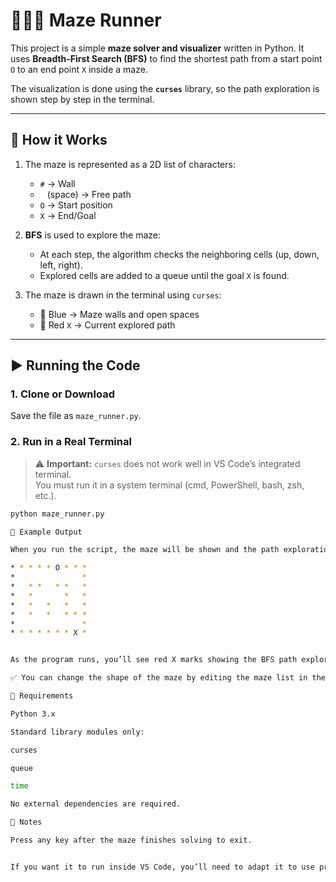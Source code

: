 # 🏃‍♂️🧩 Maze Runner
This project is a simple **maze solver and visualizer** written in Python. It uses **Breadth-First Search (BFS)** to find the shortest path from a start point `O` to an end point `X` inside a maze.

The visualization is done using the **`curses`** library, so the path exploration is shown step by step in the terminal.

---

## 🧩 How it Works
1. The maze is represented as a 2D list of characters:
   - `#` → Wall  
   - ` ` (space) → Free path  
   - `O` → Start position  
   - `X` → End/Goal  

2. **BFS** is used to explore the maze:
   - At each step, the algorithm checks the neighboring cells (up, down, left, right).  
   - Explored cells are added to a queue until the goal `X` is found.  

3. The maze is drawn in the terminal using `curses`:
   - 🔵 Blue → Maze walls and open spaces  
   - 🔴 Red `X` → Current explored path  

---

## ▶️ Running the Code

### 1. Clone or Download
Save the file as `maze_runner.py`.

### 2. Run in a Real Terminal  
> ⚠️ **Important:** `curses` does not work well in VS Code’s integrated terminal.  
You must run it in a system terminal (cmd, PowerShell, bash, zsh, etc.).

```bash
python maze_runner.py

🎨 Example Output

When you run the script, the maze will be shown and the path exploration will animate step by step until the end is reached.

* * * * * O * * *
*               *
*   * *   * *   *
*   *       *   *
*   *   *   *   *
*   *   *   * * *
*               *
* * * * * * * X *


As the program runs, you’ll see red X marks showing the BFS path exploration until the goal is found.

✅ You can change the shape of the maze by editing the maze list in the code.

🔧 Requirements

Python 3.x

Standard library modules only:

curses

queue

time

No external dependencies are required.

📌 Notes

Press any key after the maze finishes solving to exit.


If you want it to run inside VS Code, you’ll need to adapt it to use print animations or matplotlib instead of curses.


